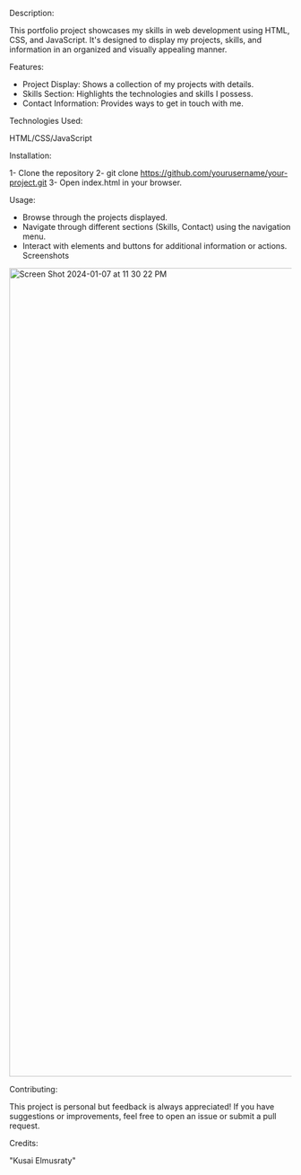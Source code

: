 Description:

This portfolio project showcases my skills in web development using HTML, CSS, and JavaScript. It's designed to display my projects, skills, and information in an organized and visually appealing manner.

Features:

- Project Display: Shows a collection of my projects with details.
- Skills Section: Highlights the technologies and skills I possess.
- Contact Information: Provides ways to get in touch with me.

Technologies Used:

HTML/CSS/JavaScript

Installation:

1- Clone the repository 
2- git clone https://github.com/yourusername/your-project.git
3- Open index.html in your browser.



Usage:

- Browse through the projects displayed.
- Navigate through different sections (Skills, Contact) using the navigation menu.
- Interact with elements and buttons for additional information or actions.
Screenshots
<img width="1440" alt="Screen Shot 2024-01-07 at 11 30 22 PM" src="https://github.com/elmuss2/elmuss2.github.io/assets/104467145/ef09e6ed-0aa0-4fe4-abc8-2eb703ba7ba8">

Contributing:

This project is personal but feedback is always appreciated! If you have suggestions or improvements, feel free to open an issue or submit a pull request.

Credits:

"Kusai Elmusraty"
